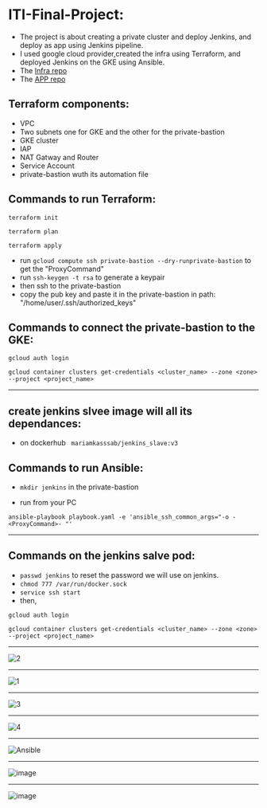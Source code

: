 # ITI-Final-Project:

* The project is about creating a private cluster and deploy Jenkins, and deploy as app using Jenkins pipeline.
* I used google cloud provider,created the infra using Terraform, and deployed Jenkins on the GKE using Ansible.
* The [Infra repo](https://github.com/Mariamkassab/ITI-Final-Project-Infra)
* The [APP repo](https://github.com/Mariamkassab/ITI-Final-project-APP)

## Terraform components: 

* VPC
* Two subnets one for GKE and the other for the private-bastion
* GKE cluster
* IAP
* NAT Gatway and Router 
* Service Account 
* private-bastion wuth its automation file

## Commands to run Terraform:
```
terraform init
```
```
terraform plan
```
```
terraform apply
```

* run ``` gcloud compute ssh private-bastion --dry-runprivate-bastion ``` to get the "ProxyCommand"
* run ``` ssh-keygen -t rsa ``` to generate a keypair
* then ssh to the private-bastion
* copy the pub key and paste it in the private-bastion in path: "/home/user/.ssh/authorized_keys"


## Commands to connect the private-bastion to the GKE:
``` 
gcloud auth login
``` 
```
gcloud container clusters get-credentials <cluster_name> --zone <zone> --project <project_name>
```
---
## create jenkins slvee image will all its dependances:

* on dockerhub   ```  mariamkasssab/jenkins_slave:v3  ```

## Commands to run Ansible:

* ``` mkdir jenkins ```  in the private-bastion

* run from your PC 

``` 
ansible-playbook playbook.yaml -e 'ansible_ssh_common_args="-o -<ProxyCommand>- "'  
```
---
## Commands on the jenkins salve pod:
* ```passwd jenkins```  to reset the password we will use on jenkins.
*  ``` chmod 777 /var/run/docker.sock ```
* ``` service ssh start ```
* then,
``` 
gcloud auth login
``` 
```
gcloud container clusters get-credentials <cluster_name> --zone <zone> --project <project_name>
```
---
![2](https://github.com/Mariamkassab/ITI-Final-project-APP/assets/123699968/7b9edd96-b707-45d1-9c2b-76f48775b203)

---
![1](https://github.com/Mariamkassab/ITI-Final-project-APP/assets/123699968/5c8ca49f-c345-465b-92de-843dd257c4d5)

---
![3](https://github.com/Mariamkassab/ITI-Final-project-APP/assets/123699968/942c5208-3ee0-4466-ba8a-2ebed50f633f)

---
![4](https://github.com/Mariamkassab/ITI-Final-project-APP/assets/123699968/6290cbe3-c933-4007-8bd9-ed00eacf1492)

---

![Ansible](https://github.com/Mariamkassab/ITI-Final-Project-Infra/assets/123699968/21481008-8664-444d-8ead-4fd82f121d8e)

---

![image](https://github.com/Mariamkassab/ITI-Final-Project-Infra/assets/123699968/4f27353f-6063-490f-afa9-3e3f1f5513a6)

---

![image](https://github.com/Mariamkassab/ITI-Final-Project-Infra/assets/123699968/e47ac916-eaa7-4ee8-a6e0-f94cc6b2cbe0)

